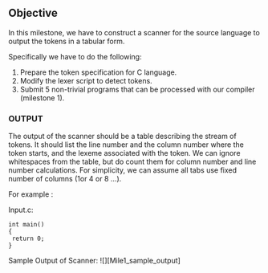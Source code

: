 
## Objective
In this milestone, we have to construct a scanner for the source language to output the tokens in a tabular form.

Specifically we have to do the following:

1. Prepare  the token specification for C language. 
2. Modify the lexer script to detect tokens.
3. Submit 5 non-trivial programs that can be processed with our compiler (milestone 1).

### OUTPUT

The output of the scanner should be a table describing the stream of tokens. It should list the line number and the column number where the token starts, and the lexeme associated with the token. We can ignore whitespaces from the table, but do count them for column number and line number calculations. For simplicity, we can assume all tabs use fixed number of columns (1or 4 or 8 ...).

For example :

Input.c:

```
int main() 
{
 return 0;
}
```


Sample Output of Scanner:
![][Mile1_sample_output]

